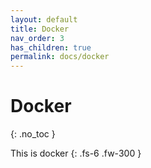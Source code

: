 ```yaml
---
layout: default
title: Docker
nav_order: 3
has_children: true
permalink: docs/docker
---
```


# Docker
{: .no_toc }

This is docker
{: .fs-6 .fw-300 }